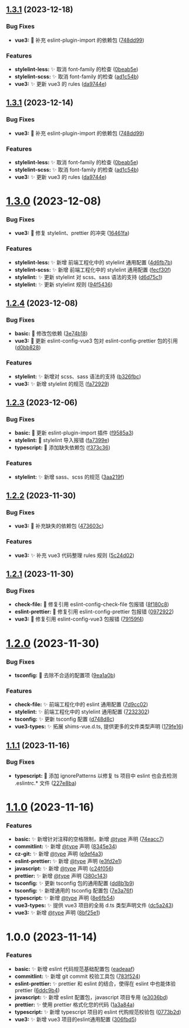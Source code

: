 ## [1.3.1](https://github.com/denaro-org/frontend-engineering-config/compare/v1.3.0...v1.3.1) (2023-12-18)

### Bug Fixes

- **vue3:** :bug: 补充 eslint-plugin-import 的依赖包 ([748dd99](https://github.com/denaro-org/frontend-engineering-config/commit/748dd99fe19385037bfdeaf8eea1321775f4ad15))

### Features

- **stylelint-less:** :sparkles: 取消 font-family 的检查 ([0beab5e](https://github.com/denaro-org/frontend-engineering-config/commit/0beab5e717611b4ce6b25498507d36a3c1c43ae1))
- **stylelint-scss:** :sparkles: 取消 font-family 的检查 ([ad1c54b](https://github.com/denaro-org/frontend-engineering-config/commit/ad1c54b1f1d3df733ddc87ec4f01371d28b0e280))
- **vue3:** :sparkles: 更新 vue3 的 rules ([da9744e](https://github.com/denaro-org/frontend-engineering-config/commit/da9744ea27d35eeecc56cdc7772bd069eb257459))

## [1.3.1](https://github.com/denaro-org/frontend-engineering-config/compare/v1.3.0...v1.3.1) (2023-12-14)

### Bug Fixes

- **vue3:** :bug: 补充 eslint-plugin-import 的依赖包 ([748dd99](https://github.com/denaro-org/frontend-engineering-config/commit/748dd99fe19385037bfdeaf8eea1321775f4ad15))

### Features

- **stylelint-less:** :sparkles: 取消 font-family 的检查 ([0beab5e](https://github.com/denaro-org/frontend-engineering-config/commit/0beab5e717611b4ce6b25498507d36a3c1c43ae1))
- **stylelint-scss:** :sparkles: 取消 font-family 的检查 ([ad1c54b](https://github.com/denaro-org/frontend-engineering-config/commit/ad1c54b1f1d3df733ddc87ec4f01371d28b0e280))
- **vue3:** :sparkles: 更新 vue3 的 rules ([da9744e](https://github.com/denaro-org/frontend-engineering-config/commit/da9744ea27d35eeecc56cdc7772bd069eb257459))

# [1.3.0](https://github.com/denaro-org/frontend-engineering-config/compare/v1.2.4...v1.3.0) (2023-12-08)

### Bug Fixes

- **vue3:** :bug: 修复 stylelint、prettier 的冲突 ([16461fa](https://github.com/denaro-org/frontend-engineering-config/commit/16461fafd2c867442a015566a1c95ec774ec0277))

### Features

- **stylelint-less:** :sparkles: 新增 前端工程化中的 stylelint 通用配置 ([4d6fb7b](https://github.com/denaro-org/frontend-engineering-config/commit/4d6fb7b601a0adde240d4011316640786ee4b4d1))
- **stylelint-scss:** :sparkles: 新增 前端工程化中的 stylelint 通用配置 ([fecf30f](https://github.com/denaro-org/frontend-engineering-config/commit/fecf30f8b398450babc2e2cdfadb96e79afb184b))
- **stylelint:** :sparkles: 更新 stylelint 对 scss、sass 语法的支持 ([d6d75c1](https://github.com/denaro-org/frontend-engineering-config/commit/d6d75c1461403e21fe910422aed371469aa0325b))
- **stylelint:** :sparkles: 更新 stylelint 规则 ([94f5436](https://github.com/denaro-org/frontend-engineering-config/commit/94f5436c74aa5f1a08e91d9bfcf102b289ced5d7))

## [1.2.4](https://github.com/denaro-org/frontend-engineering-config/compare/v1.2.3...v1.2.4) (2023-12-08)

### Bug Fixes

- **basic:** :bug: 修改包依赖 ([3e74b18](https://github.com/denaro-org/frontend-engineering-config/commit/3e74b18bb7f5556a9074e00ae3cc03b1cc6e302a))
- **vue3:** :bug: 更新 eslint-config-vue3 包对 eslint-config-prettier 包的引用 ([d0bb828](https://github.com/denaro-org/frontend-engineering-config/commit/d0bb8283fd350ec8d1a113404c8e585f4663114d))

### Features

- **stylelint:** :sparkles: 新增对 scss、sass 语法的支持 ([b326fbc](https://github.com/denaro-org/frontend-engineering-config/commit/b326fbcd4b7aa95a085e74880278dc81d3ba94b9))
- **vue3:** :sparkles: 新增 stylelint 的规范 ([fa72929](https://github.com/denaro-org/frontend-engineering-config/commit/fa72929a40a6c87ca8d1dc199ce8bae888100472))

## [1.2.3](https://github.com/denaro-org/frontend-engineering-config/compare/v1.2.2...v1.2.3) (2023-12-06)

### Bug Fixes

- **basic:** :bug: 更新 eslint-plugin-import 插件 ([f9585a3](https://github.com/denaro-org/frontend-engineering-config/commit/f9585a38f43171e9db61aac1b5b7981b9068ec68))
- **stylelint:** :bug: stylelint 导入报错 ([fa7399e](https://github.com/denaro-org/frontend-engineering-config/commit/fa7399efe867435c929ec569f282f95eb94465ea))
- **typescript:** :bug: 添加缺失依赖包 ([f373c36](https://github.com/denaro-org/frontend-engineering-config/commit/f373c36da119c8e0cc37fa68fd2391e74d25ef35))

### Features

- **stylelint:** :sparkles: 新增 sass、scss 的规范 ([3aa219f](https://github.com/denaro-org/frontend-engineering-config/commit/3aa219f1203a29495a3174fa0b6cbc1370e75737))

## [1.2.2](https://github.com/denaro-org/frontend-engineering-config/compare/v1.2.1...v1.2.2) (2023-11-30)

### Bug Fixes

- **vue3:** :bug: 补充缺失的依赖包 ([473603c](https://github.com/denaro-org/frontend-engineering-config/commit/473603c7166bb8320745f90ae1a7d70ab9f0bb19))

### Features

- **vue3:** :sparkles: 补充 vue3 代码整理 rules 规则 ([5c24d02](https://github.com/denaro-org/frontend-engineering-config/commit/5c24d027f1b721c8fabd409f062ccd818134f257))

## [1.2.1](https://github.com/denaro-org/frontend-engineering-config/compare/v1.2.0...v1.2.1) (2023-11-30)

### Bug Fixes

- **check-file:** :bug: 修复引用 eslint-config-check-file 包报错 ([8f180c8](https://github.com/denaro-org/frontend-engineering-config/commit/8f180c80d3b4086be933e1abe7caab4f8694a010))
- **eslint-prettier:** :bug: 修复引用 eslint-config-prettier 包报错 ([0972922](https://github.com/denaro-org/frontend-engineering-config/commit/0972922c0af45afa42b27baceb1de6793c3ed818))
- **vue3:** :bug: 修复引用 eslint-config-vue3 包报错 ([79159f4](https://github.com/denaro-org/frontend-engineering-config/commit/79159f45bc134c87cd509b29d30cc06189153d97))

# [1.2.0](https://github.com/denaro-org/frontend-engineering-config/compare/v1.1.1...v1.2.0) (2023-11-30)

### Bug Fixes

- **tsconfig:** :bug: 去除不合适的配置项 ([9ea1a0b](https://github.com/denaro-org/frontend-engineering-config/commit/9ea1a0bd7810857327f596188aeb881460fddd60))

### Features

- **check-file:** :sparkles: 前端工程化中的 eslint 通用配置 ([7d9cc02](https://github.com/denaro-org/frontend-engineering-config/commit/7d9cc0221919551bfcb09f71521ff49462324f21))
- **stylelint:** :sparkles: 前端工程化中的 stylelint 通用配置 ([7232302](https://github.com/denaro-org/frontend-engineering-config/commit/723230283ec558e9c4e6e09c0679732d7e24de84))
- **tsconfig:** :sparkles: 更新 tsconfig 配置 ([d748d8c](https://github.com/denaro-org/frontend-engineering-config/commit/d748d8c3077068103146b27ae6879afac7ab8284))
- **vue3-types:** :sparkles: 拓展 shims-vue.d.ts, 提供更多的文件类型声明 ([179fe16](https://github.com/denaro-org/frontend-engineering-config/commit/179fe16cb2b94b3eeb234749c6626f3b202d04cc))

## [1.1.1](https://github.com/denaro-org/frontend-engineering-config/compare/v1.1.0...v1.1.1) (2023-11-16)

### Bug Fixes

- **typescript:** :bug: 添加 ignorePatterns 以修复 ts 项目中 eslint 也会去检测 .eslintrc.\* 文件 ([227e8ba](https://github.com/denaro-org/frontend-engineering-config/commit/227e8ba9e6c68d1a519bf8e870270b7881bc2eab))

# [1.1.0](https://github.com/denaro-org/frontend-engineering-config/compare/v1.0.0...v1.1.0) (2023-11-16)

### Features

- **basic:** :sparkles: 新增针对注释的空格限制，新增 [@type](https://github.com/type) 声明 ([74eacc7](https://github.com/denaro-org/frontend-engineering-config/commit/74eacc7773968995b51c15c03d2845ccf7505c9e))
- **commitlint:** :sparkles: 新增 [@type](https://github.com/type) 声明 ([8345e34](https://github.com/denaro-org/frontend-engineering-config/commit/8345e34a169fb44b638f8f93d270e4433747cfba))
- **cz-git:** :sparkles: 新增 [@type](https://github.com/type) 声明 ([e9ef4a3](https://github.com/denaro-org/frontend-engineering-config/commit/e9ef4a3320ba3659cf5349b71023d855d95a0ae3))
- **eslint-prettier:** :sparkles: 新增 [@type](https://github.com/type) 声明 ([e3fd2e1](https://github.com/denaro-org/frontend-engineering-config/commit/e3fd2e13d403568ce6d38f935b5544340c938fe8))
- **javascript:** :sparkles: 新增 [@type](https://github.com/type) 声明 ([c24f056](https://github.com/denaro-org/frontend-engineering-config/commit/c24f05604756060a86d4492fd3b01c04527be523))
- **prettier:** :sparkles: 新增 [@type](https://github.com/type) 声明 ([380c143](https://github.com/denaro-org/frontend-engineering-config/commit/380c143927b24c47b756011ae6878eda91a5d5b3))
- **tsconfig:** :sparkles: 更新 tsconfig 包的通用配置 ([dd8b1b9](https://github.com/denaro-org/frontend-engineering-config/commit/dd8b1b950415a325a698cf756785c7232c3d4c9e))
- **tsconfig:** :sparkles: 新增通用的 tsconfig 配置包 ([7e3a76f](https://github.com/denaro-org/frontend-engineering-config/commit/7e3a76f71f34fbf08594f242d2ee55639ed8b51d))
- **typescript:** :sparkles: 新增 [@type](https://github.com/type) 声明 ([8e6fb54](https://github.com/denaro-org/frontend-engineering-config/commit/8e6fb542a0fd32d4fd80c37de949d8045ef72390))
- **vue3-types:** :sparkles: 提供 vue3 项目的全局 d.ts 类型声明文件 ([dc5a243](https://github.com/denaro-org/frontend-engineering-config/commit/dc5a24396db3b5733e102e6d4379b9244a06b80e))
- **vue3:** :sparkles: 新增 [@type](https://github.com/type) 声明 ([8bf25e1](https://github.com/denaro-org/frontend-engineering-config/commit/8bf25e1f23967b26fe929378068739b50a65af1f))

# 1.0.0 (2023-11-14)

### Features

- **basic:** :sparkles: 新增 eslint 代码规范基础配置包 ([eadeaaf](https://github.com/denaro-org/frontend-engineering-config/commit/eadeaaf15adb1435dd4902370850e585f7cb6ed6))
- **commitlint:** :sparkles: 新增 git commit 校验工具包 ([783f524](https://github.com/denaro-org/frontend-engineering-config/commit/783f524b493f796b49b798edf63a86618804690b))
- **eslint-prettier:** :sparkles: prettier 和 eslint 的结合，使得在 eslint 中也能体验 prettier ([6ddc9b4](https://github.com/denaro-org/frontend-engineering-config/commit/6ddc9b493a4c351b4476e346128bc057e653996d))
- **javascript:** :sparkles: 新增 eslint 配置包，javascript 项目专用 ([e3036bd](https://github.com/denaro-org/frontend-engineering-config/commit/e3036bd701bff9a6b5f8a1cc7ffd4f6b79c8e756))
- **prettier:** :sparkles: 使用 prettier 格式化您的代码 ([1a3a84a](https://github.com/denaro-org/frontend-engineering-config/commit/1a3a84a1d2d99147a01ee37c5dcf67acdd3780b1))
- **typescript:** :sparkles: 新增 typescript 项目的 eslint 代购规范校验包 ([0773b2d](https://github.com/denaro-org/frontend-engineering-config/commit/0773b2da99a84b0adba81e487ee3680d417bf1f6))
- **vue3:** :sparkles: 新增 vue3 项目的eslint通用配置 ([306fbd5](https://github.com/denaro-org/frontend-engineering-config/commit/306fbd5338580f34d62a2a454c9b292477916891))
